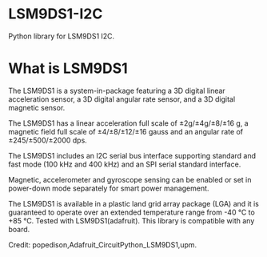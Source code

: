# LSM9DS1-I2C
Python library for LSM9DS1 I2C.


# What is LSM9DS1
The LSM9DS1 is a system-in-package featuring a 3D digital linear acceleration sensor, a 3D digital angular rate sensor, and a 3D digital magnetic sensor.

The LSM9DS1 has a linear acceleration full scale of ±2g/±4g/±8/±16 g, a magnetic field full scale of ±4/±8/±12/±16 gauss and an angular rate of ±245/±500/±2000 dps.

The LSM9DS1 includes an I2C serial bus interface supporting standard and fast mode (100 kHz and 400 kHz) and an SPI serial standard interface.

Magnetic, accelerometer and gyroscope sensing can be enabled or set in power-down mode separately for smart power management.

The LSM9DS1 is available in a plastic land grid array package (LGA) and it is guaranteed to operate over an extended temperature range from -40 °C to +85 °C.
Tested with LSM9DS1(adafruit).
This library is compatible with any board.

Credit: popedison,Adafruit_CircuitPython_LSM9DS1,upm.

